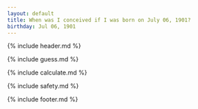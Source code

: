 ```yaml
---
layout: default
title: When was I conceived if I was born on July 06, 1901?
birthday: Jul 06, 1901
---
```


{% include header.md %}

{% include guess.md %}

{% include calculate.md %}

{% include safety.md %}

{% include footer.md %}



